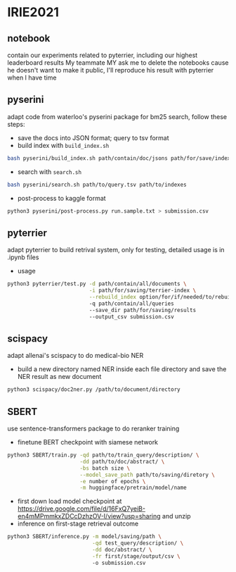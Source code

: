 # IRIE2021
## notebook
contain our experiments related to pyterrier, including our highest leaderboard results
My teammate MY ask me to delete the notebooks cause he doesn't want to make it public, I'll reproduce his result with pyterrier when I have time

## pyserini
adapt code from waterloo's pyserini package for bm25 search, follow these steps:  
- save the docs into JSON format; query to tsv format  
- build index with `build_index.sh`  
```bash
bash pyserini/build_index.sh path/contain/doc/jsons path/for/save/indexes
```  
- search with `search.sh`  
```bash
bash pyserini/search.sh path/to/query.tsv path/to/indexes
```
- post-process to kaggle format  
```bash
python3 pyserini/post-process.py run.sample.txt > submission.csv
```

## pyterrier
adapt pyterrier to build retrival system, only for testing, detailed usage is in .ipynb files
- usage
```bash
python3 pyterrier/test.py -d path/contain/all/documents \
                          -i path/for/saving/terrier-index \
                          --rebuild_index option/for/if/needed/to/rebuild/index/from/scratch true or false
                          -q path/contain/all/queries
                          --save_dir path/for/saving/results
                          --output_csv submission.csv
```

## scispacy
adapt allenai's scispacy to do medical-bio NER  
- build a new directory named NER inside each file directory and save the NER result as new document  
```bash
python3 scispacy/doc2ner.py /path/to/document/directory
```

## SBERT 
use sentence-transformers package to do reranker training  
- finetune BERT checkpoint with siamese network  
```bash
python3 SBERT/train.py -qd path/to/train_query/description/ \
                       -dd path/to/doc/abstract/ \
                       -bs batch size \
                       --model_save_path path/to/saving/diretory \
                       -e number of epochs \
                       -m huggingface/pretrain/model/name
```
- first down load model checkpoint at https://drive.google.com/file/d/16FxQ7yeiB-en4mMPmmkxZDCcDzhzOV-I/view?usp=sharing and unzip
- inference on first-stage retrieval outcome
```bash
python3 SBERT/inference.py -m model/saving/path \
                           -qd test_query/description/ \
                           -dd doc/abstract/ \
                           -fr first/stage/output/csv \  
                           -o submission.csv
```
